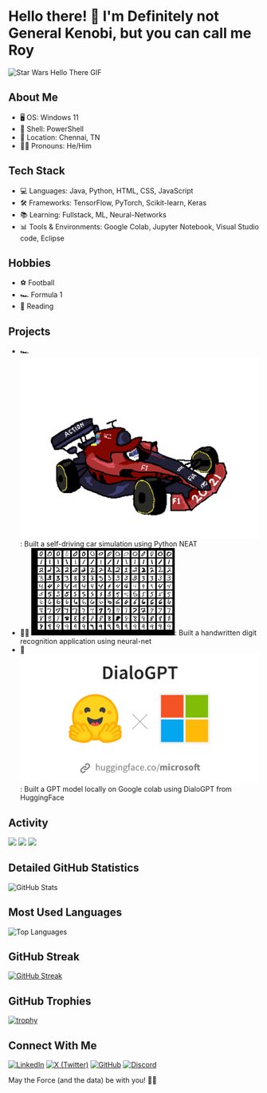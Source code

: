 # Hello there! 👋 I'm Definitely not General Kenobi, but you can call me Roy

<img src="https://media.giphy.com/media/xTiIzJSKB4l7xTouE8/giphy.gif" width="500" alt="Star Wars Hello There GIF">

## About Me
- 🖥 OS: Windows 11
- 🐚 Shell: PowerShell
- 📍 Location: Chennai, TN
- 👨‍💻 Pronouns: He/Him

## Tech Stack
- 💻 Languages: Java, Python, HTML, CSS, JavaScript
- 🛠 Frameworks: TensorFlow, PyTorch, Scikit-learn, Keras
- 📚 Learning: Fullstack, ML, Neural-Networks
- 📊 Tools & Environments: Google Colab, Jupyter Notebook, Visual Studio code, Eclipse

## Hobbies
- ⚽ Football
- 🏎 Formula 1
- 📖 Reading


## Projects
- 🏎 [![Project 1](https://github.com/sayantanroy14/sayantanroy14/blob/main/f1.png)](https://github.com/sayantanroy14/self_driving_car_sim)
: Built a self-driving car simulation using Python NEAT
- ✍🏻 [![Project 2](https://github.com/sayantanroy14/sayantanroy14/blob/main/mnist.png)](https://github.com/sayantanroy14/handwritten_digit_detection_model/): Built a handwritten digit recognition application using neural-net
- 🤖 [![Project 3](https://github.com/sayantanroy14/sayantanroy14/blob/main/dialogpt.png)](https://github.com/sayantanroy14/RoyGPT/): Built a GPT model locally on Google colab using DialoGPT from HuggingFace

## Activity

![](https://img.shields.io/github/commit-activity/m/sayantanroy14/sayantanroy14?label=Commits)
![](https://img.shields.io/github/last-commit/sayantanroy14/sayantanroy14?label=Last%20Commit)
![](https://komarev.com/ghpvc/?username=sayantanroy14&color=blue)



## Detailed GitHub Statistics

![GitHub Stats](https://github-readme-stats.vercel.app/api?username=sayantanroy14&show_icons=true&count_private=true)

## Most Used Languages

![Top Languages](https://github-readme-stats.vercel.app/api/top-langs/?username=sayantanroy14&layout=compact)

## GitHub Streak

[![GitHub Streak](https://github-readme-streak-stats.herokuapp.com/?user=sayantanroy14)](https://git.io/streak-stats)

## GitHub Trophies

[![trophy](https://github-profile-trophy.vercel.app/?username=sayantanroy14)](https://github.com/ryo-ma/github-profile-trophy)



## Connect With Me
[![LinkedIn](https://img.shields.io/badge/LinkedIn-0077B5?style=for-the-badge&logo=linkedin&logoColor=white)](https://www.linkedin.com/in/itsroysayantan/)
[![X (Twitter)](https://img.shields.io/badge/X-000000?style=for-the-badge&logo=x&logoColor=white)](https://twitter.com/itsroysayantan)
[![GitHub](https://img.shields.io/badge/GitHub-100000?style=for-the-badge&logo=github&logoColor=white)](https://github.com/sayantanroy14)
[![Discord](https://img.shields.io/badge/Discord-5865F2?style=for-the-badge&logo=discord&logoColor=white)](https://discordapp.com/users/trumanveidt)



May the Force (and the data) be with you! 🚀🤖
